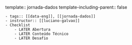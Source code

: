 template:: jornada-dados
template-including-parent:: false

	- tags:: [[data-eng]], [[jornada-dados]]
	- instructor:: [[luciano-galvao]]
	- Checklist
		- LATER Abertura
		- LATER Conteúdo Técnico
		- LATER Desafio